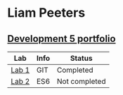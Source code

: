 # Liam Peeters
## [Development 5 portfolio](https://github.com/LiamP2000/DEV5-myportfolio)

| Lab | Info | Status |
| ------------- | ------------- | ------------- |
| [Lab 1](https://github.com/LiamP2000/DEV5-LAB1) | GIT | Completed |
| [Lab 2](https://github.com/LiamP2000/DEV5-myportfolio/tree/main/lab2-bingo) | ES6 | Not completed |
